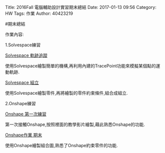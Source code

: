 Title: 2016Fall 電腦輔助設計實習期末總結
Date: 2017-01-13 09:56
Category: HW
Tags: 作業
Author: 40423219

#期末總結


<!-- PELICAN_END_SUMMARY -->
<p>作業內容:</p>

<p>1.Solvespace練習</p>

[Solvespace 軌跡追蹤](https://40423219.github.io/2016fallcadp_hw/blog/solvespace-tracepoint.html)
<p>使用Solvespace繪製簡單的機構,再利用內建的TracePoint功能來模擬某個點的運動軌跡.</p>

[Solvespace 組立](https://40423219.github.io/2016fallcadp_hw/blog/solvespacezu-li.html)
<p>使用Solvespace繪製零件,再將繪製的零件約束條件,組合成組立.</p>

<p>2.Onshape練習</p>

[Onshape 第一次練習](https://40423219.github.io/2016fallcadp_hw/blog/onshapezuo-ye-chu-hui.html)
<p>第一次接觸Onshape,按照裡面的教學影片繪製,藉此熟悉Onshape的功能.</p>

[Onshape作業 期末](https://40423219.github.io/2016fallcadp_hw/blog/onshapezuo-ye-qi-mo.html)
<p>使用Onshape繪製組合圖,熟悉了Onshape約束零件的功能.</p>

